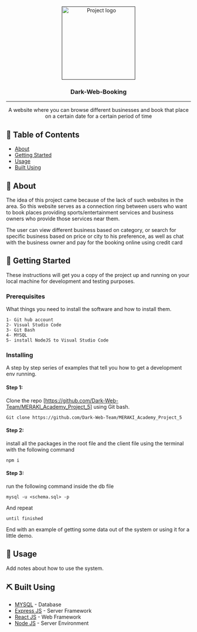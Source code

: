 <p align="center">
  <a href="" rel="noopener">
 <img width=200px height=200px src="https://i.imgur.com/6wj0hh6.jpg" alt="Project logo"></a>
</p>

<h3 align="center">Dark-Web-Booking</h3>

---

<p align="center"> A website where you can browse different businesses and book that place on a certain date for a certain period of time
    <br> 
</p>

## 📝 Table of Contents

- [About](#about)
- [Getting Started](#getting_started)
- [Usage](#usage)
- [Built Using](#built_using)

## 🧐 About <a name = "about"></a>

The idea of this project came because of the lack of such websites in the area. So this website serves as a connection ring between users who want to book places providing sports/entertainment services and business owners who provide those services near them.

The user can view different business based on category, or search for specific business based on price or city to his preference, as well as chat with the business owner and pay for the booking online using credit card

## 🏁 Getting Started <a name = "getting_started"></a>

These instructions will get you a copy of the project up and running on your local machine for development and testing purposes.

### Prerequisites

What things you need to install the software and how to install them.

```
1- Git hub account
2- Visual Studio Code
3- Git Bash
4- MYSQL
5- install NodeJS to Visual Studio Code
```

### Installing

A step by step series of examples that tell you how to get a development env running.

#### **Step 1:**
Clone the repo [https://github.com/Dark-Web-Team/MERAKI_Academy_Project_5] using Git bash.

```
Git clone https://github.com/Dark-Web-Team/MERAKI_Academy_Project_5
```
#### **Step 2:**
install all the packages in the root file and the client file using the terminal with the following command
```
npm i
```

#### Step 3: 
run the following command inside the db file

```
mysql -u <schema.sql> -p
```
And repeat

```
until finished
```

End with an example of getting some data out of the system or using it for a little demo.

## 🎈 Usage <a name="usage"></a>

Add notes about how to use the system.

## ⛏️ Built Using <a name = "built_using"></a>

- [MYSQL](https://www.mysql.com/) - Database
- [Express JS](https://expressjs.com/) - Server Framework
- [React JS](https://https://reactjs.org/) - Web Framework
- [Node JS](https://nodejs.org/en/) - Server Environment
